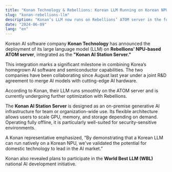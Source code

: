 ```yaml
---
title: "Konan Technology & Rebellions: Korean LLM Running on Korean NPU"
slug: "konan-rebellions-llm"
description: "Konan’s LLM now runs on Rebellions’ ATOM server in the form of the ‘Konan AI Station Server’, showcasing a successful fusion of domestic AI software and NPU hardware."
date: "2024-06-09"
lang: "en"
---
```


Korean AI software company **Konan Technology** has announced the deployment of its large language model (LLM) on **Rebellions' NPU-based ATOM server**, integrated as the **"Konan AI Station Server."**

This integration marks a significant milestone in combining Korea’s homegrown AI software and semiconductor capabilities. The two companies have been collaborating since August last year under a joint R&D agreement to merge AI models with cutting-edge AI hardware.

According to Konan, their LLM runs smoothly on the ATOM server and is currently undergoing further optimization with Rebellions.

The **Konan AI Station Server** is designed as an on-premise generative AI infrastructure for team or organization-wide use. Its flexible architecture allows users to scale GPU, memory, and storage depending on demand. Operating fully offline, it is particularly well-suited for security-sensitive environments.

A Konan representative emphasized, “By demonstrating that a Korean LLM can run natively on a Korean NPU, we've validated the potential for domestic technology to lead in the AI market.”

Konan also revealed plans to participate in the **World Best LLM (WBL)** national AI development initiative.